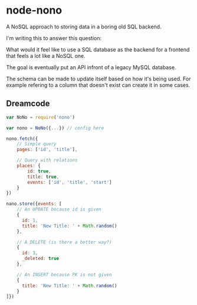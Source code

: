 # node-nono

A NoSQL approach to storing data in a boring old SQL backend.

I'm writing this to answer this question:

What would it feel like to use a SQL database as the backend for a frontend that feels a lot like a NoSQL one.

The goal is eventually put an API infront of a legacy MySQL database.

The schema can be made to update itself based on how it's being used. For example refering to a column that doesn't exist can create it in some cases.

## Dreamcode

```js
var NoNo = require('nono')

var nono = NoNo({...}) // config here

nono.fetch({
    // Simple query
    pages: ['id', 'title'],

    // Query with relations
    places: {
        id: true,
        title: true,
        events: ['id', 'title', 'start']
    }
})

nano.store({events: [
    // An UPDATE because id is given
    {
      id: 1,
      title: 'New Title: ' + Math.random()
    },

    // A DELETE (is there a better way?)
    {
      id: 3,
      _deleted: true
    },

    // An INSERT because PK is not given
    {
      title: 'New Title: ' + Math.random()
    }
]})
```